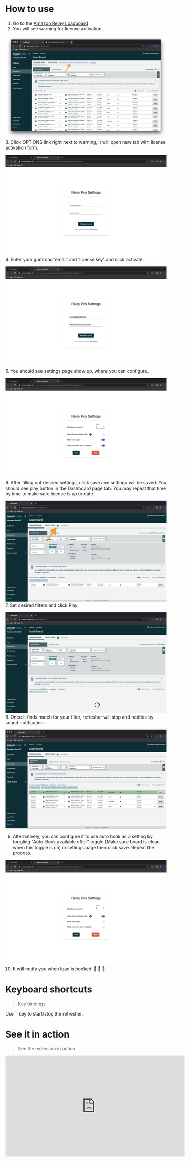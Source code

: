 # How to use
1. Go to the [Amazon Relay Loadboard](https://relay.amazon.com/tours/loadboard?)
2. You will see warning for license activation.

![alt text](./img/activate-warning.png "Load board")
3. Click OPTIONS link right next to warning, it will open new tab with license activation form.

![alt text](./img/form.png "Form")
4. Enter your gumroad 'email' and 'license key' and click activate.

![alt text](./img/filled-info.png "Form filled")
5. You should see settings page show up, where you can configure.

![alt text](./img/settings-filled.png "Settings filled")
6. After filling out desired settings, click save and settings will be saved. You should see play button in the Dashboard page tab. You may repeat that time by time to make sure license is up to date.

![alt text](./img/play.png "Play button")
7. Set desired filters and click Play.

![alt text](./img/playing.png "Play button")
8. Once it finds match for your filter, refresher will stop and notifies by sound notification.

![alt text](./img/marked.png "Marked row")

9. Alternatively, you can configure it to use auto book as a setting by toggling "Auto-Book available offer" toggle (Make sure board is clean when this toggle is on) in settings page then click save. Repeat the process.

![alt text](./img/auto-book.png "Auto book")

10. It will notify you when load is booked! 🎉 🎉 🎉


# Keyboard shortcuts
> Key bindings

Use <kbd>`</kbd> key to start/stop the refresher.

# See it in action
> See the extension in action

<iframe width="560" height="315" src="https://www.youtube.com/embed/eMPJMrxfbZE" frameborder="0" allow="accelerometer; autoplay; encrypted-media; gyroscope; picture-in-picture" allowfullscreen></iframe>
